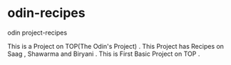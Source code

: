 # odin-recipes
odin project-recipes

This is a Project on TOP(The Odin's Project) .
This Project has Recipes on Saag , Shawarma and Biryani . This is First Basic Project on TOP . 
